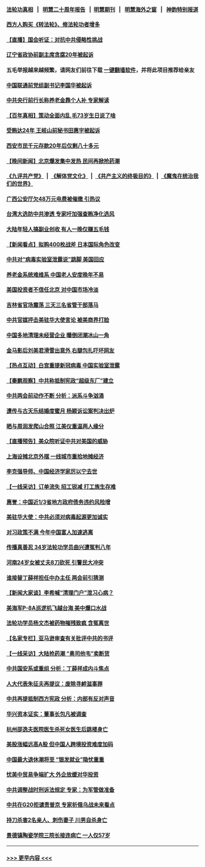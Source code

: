 #### [法轮功真相](https://github.com/gfw-breaker/truth/blob/master/README.md?t=0) &nbsp;&nbsp;|&nbsp;&nbsp; [明慧二十周年报告](https://github.com/gfw-breaker/mh-reports/blob/master/README.md?t=0) &nbsp;&nbsp;|&nbsp;&nbsp;[明慧期刊](https://github.com/gfw-breaker/mh-qikan) &nbsp;&nbsp;|&nbsp;&nbsp; [明慧海外之窗](https://github.com/gfw-breaker/mh-news/blob/master/README.md?t=0) &nbsp;&nbsp;|&nbsp;&nbsp; [神韵特别报道](https://github.com/gfw-breaker/mh-news/blob/master/shenyun.md?t=0)
#### [西方人购买《转法轮》、修法轮功者增多](../pages/nsc413/n13939369.md?t=03010044) 
#### [【直播】国会听证：对抗中共侵略性挑战](../pages/nsc413/n13939583.md?t=03010044) 
#### [辽宁省政协前副主席贪腐20年被起诉](../pages/nsc413/n13940014.md?t=03010044) 
#### 五毛举报越来越频繁，请网友们前往下载 [一键翻墙软件](https://github.com/gfw-breaker/ssr-accounts)，并将此项目推荐给亲友
#### [中国联通前党组副书记李国华被起诉](../pages/nsc413/n13940000.md?t=03010044) 
#### [中共央行前行长称养老金靠个人补 专家解读](../pages/nsc413/n13939943.md?t=03010044) 
#### [【百年真相】策动全面内乱 毛73岁生日说了啥](../pages/nsc413/n13938279.md?t=03010044) 
#### [受贿达24年 王岐山前秘书田惠宇被起诉](../pages/nsc413/n13939969.md?t=03010044) 
#### [西安市民千元存款20年后仅剩八十多元](../pages/nsc413/n13939970.md?t=03010044) 
#### [【晚间新闻】北京爆发集中发热 民间再掀抢药潮](../pages/nsc413/n13939979.md?t=03010044) 
#### [《九评共产党》](https://github.com/begood0513/9ping.md/blob/master/README.md) &nbsp;|&nbsp; [《解体党文化》](../../../../jtdwh.md/blob/master/README.md)  &nbsp;|&nbsp; [《共产主义的终极目的》](../../../../gczydzjmd.md/blob/master/README.md) &nbsp;|&nbsp; [《魔鬼在统治我们的世界》](../../../../mgztzwmdsj.md/blob/master/README.md) 
#### [广西公安厅欠48万元电费被催缴 引热议](../pages/nsc413/n13939764.md?t=03010044) 
#### [台湾大选防中共渗透 专家吁加强查贿净化选风](../pages/nsc413/n13938523.md?t=03010044) 
#### [大陆年轻人搞副业创收 有人一晚仅赚五毛钱](../pages/nsc413/n13939841.md?t=03010044) 
#### [【新闻看点】拟购400枚战斧 日本国际角色改变](../pages/nsc413/n13939604.md?t=03010044) 
#### [中共对“病毒实验室泄露说”跳脚 美国回应](../pages/nsc413/n13939853.md?t=03010044) 
#### [养老金系统难维系 中国老人安度晚年不易](../pages/nsc413/n13939738.md?t=03010044) 
#### [美国投资者不信任北京 对中国市场冷淡](../pages/nsc413/n13939811.md?t=03010044) 
#### [吉林省官场震荡 三天三名省管干部落马](../pages/nsc413/n13939851.md?t=03010044) 
#### [中共官媒抨击美驻华大使言论 被美商界打脸](../pages/nsc413/n13939767.md?t=03010044) 
#### [中国多地清理未经营企业 曝倒闭潮冰山一角](../pages/nsc413/n13939715.md?t=03010044) 
#### [金马影后刘美君滑雪出意外 右腿包扎吓坏网友](../pages/nsc413/n13939675.md?t=03010044) 
#### [【热点互动】白宫重提新冠病毒 中国实验室泄露](../pages/nsc413/n13939632.md?t=03010044) 
#### [【秦鹏观察】中共称抵制宪政“超级东厂”建立](../pages/nsc413/n13939636.md?t=03010044) 
#### [中共两会前动作不断 分析：派系斗争汹涌](../pages/nsc413/n13939615.md?t=03010044) 
#### [遭传与古天乐结婚度蜜月 杨颖诉讼案判决出炉](../pages/nsc413/n13939607.md?t=03010044) 
#### [晒与周润发爬山合照 江美仪重温两人缘分](../pages/nsc413/n13939573.md?t=03010044) 
#### [【直播预告】美众院听证中共对美国的威胁](../pages/nsc413/n13939580.md?t=03010044) 
#### [上海设摊北京外摆 一线城市重拾地摊经济](../pages/nsc413/n13939606.md?t=03010044) 
#### [李克强导师、中国经济学家厉以宁去世](../pages/nsc413/n13939530.md?t=03010044) 
#### [【一线采访】订单流失 招工锐减 打工族生存难](../pages/nsc413/n13939333.md?t=03010044) 
#### [惠誉：中国近1/3省地方政府债务违约风险增](../pages/nsc413/n13939571.md?t=03010044) 
#### [美驻华大使：中共必须对病毒起源更加诚实](../pages/nsc413/n13939559.md?t=03010044) 
#### [对习政策不满 今年中国富人加速逃离](../pages/nsc413/n13939543.md?t=03010044) 
#### [传播真善忍 34岁法轮功学员曲兴遭冤判八年](../pages/nsc413/n13939536.md?t=03010044) 
#### [河南24岁女被丈夫8刀砍死 引警民大冲突](../pages/nsc413/n13939491.md?t=03010044) 
#### [谁接替丁薛祥担任中办主任 两会前引猜测](../pages/nsc413/n13939535.md?t=03010044) 
#### [【新闻大家谈】李希喊“清理门户”泄习心病？](../pages/nsc413/n13939474.md?t=03010044) 
#### [美海军P-8A巡逻机飞越台海 美中爆口水战](../pages/nsc413/n13939498.md?t=03010044) 
#### [法轮功学员杨文杰被药物摧残致疯 含冤离世](../pages/nsc413/n13938659.md?t=03010044) 
#### [【名家专栏】亚马逊审查有关批评中共的书评](../pages/nsc413/n13939432.md?t=03010044) 
#### [【一线采访】大陆抢药潮 “奥司他韦”卖断货](../pages/nsc413/n13939345.md?t=03010044) 
#### [中共国安系或重组 分析：丁薛祥成内斗焦点](../pages/nsc413/n13939374.md?t=03010044) 
#### [人大代表朱征夫再提议：废除寻衅滋事罪](../pages/nsc413/n13939380.md?t=03010044) 
#### [中共再提抵制西方宪政 分析：内部有反对声音](../pages/nsc413/n13939248.md?t=03010044) 
#### [华兴资本证实：董事长包凡被调查](../pages/nsc413/n13939301.md?t=03010044) 
#### [杭州邵逸夫医院医生杀死女医生后跳楼身亡](../pages/nsc413/n13939280.md?t=03010044) 
#### [美股涨幅远高A股 但中国人跨境投资难度加码](../pages/nsc413/n13939257.md?t=03010044) 
#### [中国最大退休潮将至 “银发就业”隐忧重重](../pages/nsc413/n13939152.md?t=03010044) 
#### [忧美中贸易争端扩大 外企放缓对华投资](../pages/nsc413/n13939110.md?t=03010044) 
#### [中共调整战时刑诉法规定 专家：为军管做准备](../pages/nsc413/n13939218.md?t=03010044) 
#### [中共在G20拒谴责普京 专家析俄乌战未来看点](../pages/nsc413/n13936652.md?t=03010044) 
#### [持刀杀害2名亲人、刺伤妻子 川男自杀身亡](../pages/nsc413/n13939061.md?t=03010044) 
#### [景德镇陶瓷学院三院长接连病亡 一人仅57岁](../pages/nsc413/n13939300.md?t=03010044) 

----
#### [ >>> 更早内容 <<< ](../indexes/nsc413-earlier.md)

